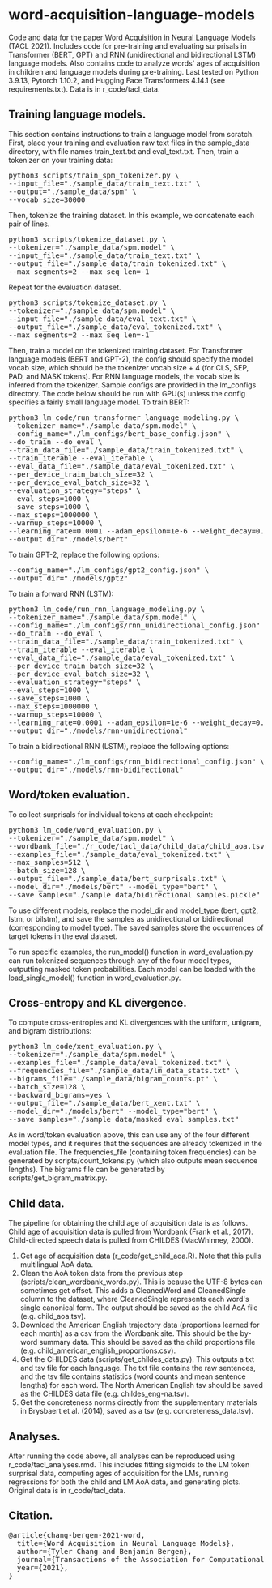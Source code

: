 # word-acquisition-language-models
Code and data for the paper [Word Acquisition in Neural Language Models](https://arxiv.org/abs/2110.02406) (TACL 2021).
Includes code for pre-training and evaluating surprisals in Transformer (BERT, GPT) and RNN (unidirectional and bidirectional LSTM) language models.
Also contains code to analyze words' ages of acquisition in children and language models during pre-training.
Last tested on Python 3.9.13, Pytorch 1.10.2, and Hugging Face Transformers 4.14.1 (see requirements.txt).
Data is in r_code/tacl_data.

## Training language models.
This section contains instructions to train a language model from scratch.
First, place your training and evaluation raw text files in the sample_data directory, with file names train_text.txt and eval_text.txt.
Then, train a tokenizer on your training data:
<pre>
python3 scripts/train_spm_tokenizer.py \
--input_file="./sample_data/train_text.txt" \
--output="./sample_data/spm" \
--vocab_size=30000
</pre>
Then, tokenize the training dataset.
In this example, we concatenate each pair of lines.
<pre>
python3 scripts/tokenize_dataset.py \
--tokenizer="./sample_data/spm.model" \
--input_file="./sample_data/train_text.txt" \
--output_file="./sample_data/train_tokenized.txt" \
--max_segments=2 --max_seq_len=-1
</pre>
Repeat for the evaluation dataset.
<pre>
python3 scripts/tokenize_dataset.py \
--tokenizer="./sample_data/spm.model" \
--input_file="./sample_data/eval_text.txt" \
--output_file="./sample_data/eval_tokenized.txt" \
--max_segments=2 --max_seq_len=-1
</pre>
Then, train a model on the tokenized training dataset.
For Transformer language models (BERT and GPT-2), the config should specify the model vocab size, which should be the tokenizer vocab size + 4 (for CLS, SEP, PAD, and MASK tokens).
For RNN language models, the vocab size is inferred from the tokenizer.
Sample configs are provided in the lm_configs directory.
The code below should be run with GPU(s) unless the config specifies a fairly small language model.
To train BERT:
<pre>
python3 lm_code/run_transformer_language_modeling.py \
--tokenizer_name="./sample_data/spm.model" \
--config_name="./lm_configs/bert_base_config.json" \
--do_train --do_eval \
--train_data_file="./sample_data/train_tokenized.txt" \
--train_iterable --eval_iterable \
--eval_data_file="./sample_data/eval_tokenized.txt" \
--per_device_train_batch_size=32 \
--per_device_eval_batch_size=32 \
--evaluation_strategy="steps" \
--eval_steps=1000 \
--save_steps=1000 \
--max_steps=1000000 \
--warmup_steps=10000 \
--learning_rate=0.0001 --adam_epsilon=1e-6 --weight_decay=0.01 \
--output_dir="./models/bert"
</pre>
To train GPT-2, replace the following options:
<pre>
--config_name="./lm_configs/gpt2_config.json" \
--output_dir="./models/gpt2"
</pre>
To train a forward RNN (LSTM):
<pre>
python3 lm_code/run_rnn_language_modeling.py \
--tokenizer_name="./sample_data/spm.model" \
--config_name="./lm_configs/rnn_unidirectional_config.json" \
--do_train --do_eval \
--train_data_file="./sample_data/train_tokenized.txt" \
--train_iterable --eval_iterable \
--eval_data_file="./sample_data/eval_tokenized.txt" \
--per_device_train_batch_size=32 \
--per_device_eval_batch_size=32 \
--evaluation_strategy="steps" \
--eval_steps=1000 \
--save_steps=1000 \
--max_steps=1000000 \
--warmup_steps=10000 \
--learning_rate=0.0001 --adam_epsilon=1e-6 --weight_decay=0.01 \
--output_dir="./models/rnn-unidirectional"
</pre>
To train a bidirectional RNN (LSTM), replace the following options:
<pre>
--config_name="./lm_configs/rnn_bidirectional_config.json" \
--output_dir="./models/rnn-bidirectional"
</pre>

## Word/token evaluation.
To collect surprisals for individual tokens at each checkpoint:
<pre>
python3 lm_code/word_evaluation.py \
--tokenizer="./sample_data/spm.model" \
--wordbank_file="./r_code/tacl_data/child_data/child_aoa.tsv" \
--examples_file="./sample_data/eval_tokenized.txt" \
--max_samples=512 \
--batch_size=128 \
--output_file="./sample_data/bert_surprisals.txt" \
--model_dir="./models/bert" --model_type="bert" \
--save_samples="./sample_data/bidirectional_samples.pickle"
</pre>
To use different models, replace the model_dir and model_type (bert, gpt2, lstm, or bilstm), and save the samples as unidirectional or bidirectional (corresponding to model type).
The saved samples store the occurrences of target tokens in the eval dataset.

To run specific examples, the run_model() function in word_evaluation.py can run tokenized sequences through any of the four model types, outputting masked token probabilities.
Each model can be loaded with the load_single_model() function in word_evaluation.py.

## Cross-entropy and KL divergence.
To compute cross-entropies and KL divergences with the uniform, unigram, and bigram distributions:
<pre>
python3 lm_code/xent_evaluation.py \
--tokenizer="./sample_data/spm.model" \
--examples_file="./sample_data/eval_tokenized.txt" \
--frequencies_file="./sample_data/lm_data_stats.txt" \
--bigrams_file="./sample_data/bigram_counts.pt" \
--batch_size=128 \
--backward_bigrams=yes \
--output_file="./sample_data/bert_xent.txt" \
--model_dir="./models/bert" --model_type="bert" \
--save_samples="./sample_data/masked_eval_samples.txt"
</pre>
As in word/token evaluation above, this can use any of the four different model types, and it requires that the sequences are already tokenized in the evaluation file.
The frequencies_file (containing token frequencies) can be generated by scripts/count_tokens.py (which also outputs mean sequence lengths).
The bigrams file can be generated by scripts/get_bigram_matrix.py.

## Child data.
The pipeline for obtaining the child age of acquisition data is as follows.
Child age of acquisition data is pulled from Wordbank (Frank et al., 2017).
Child-directed speech data is pulled from CHILDES (MacWhinney, 2000).
1. Get age of acquisition data (r_code/get_child_aoa.R).
Note that this pulls multilingual AoA data.
2. Clean the AoA token data from the previous step (scripts/clean_wordbank_words.py).
This is beause the UTF-8 bytes can sometimes get offset.
This adds a CleanedWord and CleanedSingle column to the dataset, where CleanedSingle represents each word's single canonical form.
The output should be saved as the child AoA file (e.g. child_aoa.tsv).
3. Download the American English trajectory data (proportions learned for each month) as a csv from the Wordbank site.
This should be the by-word summary data.
This should be saved as the child proportions file (e.g. child_american_english_proportions.csv).
4. Get the CHILDES data (scripts/get_childes_data.py).
This outputs a txt and tsv file for each language.
The txt file contains the raw sentences, and the tsv file contains statistics (word counts and mean sentence lengths) for each word.
The North American English tsv should be saved as the CHILDES data file (e.g. childes_eng-na.tsv).
5. Get the concreteness norms directly from the supplementary materials in Brysbaert et al. (2014), saved as a tsv (e.g. concreteness_data.tsv).

## Analyses.
After running the code above, all analyses can be reproduced using r_code/tacl_analyses.rmd.
This includes fitting sigmoids to the LM token surprisal data, computing ages of acquisition for the LMs, running regressions for both the child and LM AoA data, and generating plots.
Original data is in r_code/tacl_data.

## Citation.
<pre>
@article{chang-bergen-2021-word,
  title={Word Acquisition in Neural Language Models},
  author={Tyler Chang and Benjamin Bergen},
  journal={Transactions of the Association for Computational Linguistics},
  year={2021},
}
</pre>
